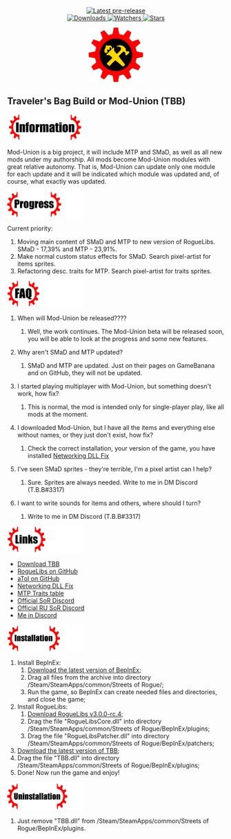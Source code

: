 ﻿<div align="center">
  <p>
    <!--<a href="https://github.com/zTBBz/TBB/releases/latest">
      <img src="https://img.shields.io/github/v/release/zTBBz/TBB?label=Latest%20release&style=for-the-badge&logo=github" alt="Latest release"/>-->
    </a>
    <a href="https://github.com/zTBBz/TBB/releases">
      <img src="https://img.shields.io/github/v/release/zTBBz/TBB?include_prereleases&label=Latest%20pre-release&style=for-the-badge&logo=github" alt="Latest pre-release"/>
    </a>
    <br/>
    <a href="https://github.com/zTBBz/TBB/releases">
      <img src="https://img.shields.io/github/downloads/zTBBz/TBB/total?label=Downloads&style=for-the-badge" alt="Downloads"/>
    </a>
    <a href="https://github.com/zTBBz/TBB/subscription">
      <img src="https://img.shields.io/github/watchers/zTBBz/TBB?color=green&label=Watchers&style=for-the-badge" alt="Watchers"/>
    </a>
    <a href="https://github.com/zTBBz/TBB/stargazers">
      <img src="https://img.shields.io/github/stars/zTBBz/TBB?color=green&label=Stars&style=for-the-badge" alt="Stars"/>
    </a>
  </p>
<img src="./images/Logo.png" width=25%/>
</div>

## Traveler's Bag Build or Mod-Union (TBB) ##
<div align="left">
<img src="./images/Info.png" width=35%/>
</div>

Mod-Union is a big project, it will include MTP and SMaD, as well as all new mods under my authorship. All mods become Mod-Union modules with great relative autonomy. That is, Mod-Union can update only one module for each update and it will be indicated which module was updated and, of course, what exactly was updated. 

<div align="left">
<img src="./images/Progress.png" width=35%/>
</div>

Current priority:
1.  Moving main content of SMaD and MTP to new version of RogueLibs. SMaD - 17,39% and MTP - 23,91%.
2.  Make normal custom status effects for SMaD. Search pixel-artist for items sprites.
3.  Refactoring desc. traits for MTP. Search pixel-artist for traits sprites.

<div align="left">
<img src="./images/FAQ.png" width=35%/>
</div>

1.  When will Mod-Union be released????
    1.  Well, the work continues. The Mod-Union beta will be released soon, you will be able to look at the progress and some new features.

2.  Why aren't SMaD and MTP updated?
    1.  SMaD and MTP are updated. Just on their pages on GameBanana and on GitHub, they will not be updated.

3.  I started playing multiplayer with Mod-Union, but something doesn't work, how fix?
    1.  This is normal, the mod is intended only for single-player play, like all mods at the moment.

4.  I downloaded Mod-Union, but I have all the items and everything else without names, or they just don't exist, how fix?
    1.  Check the correct installation, your version of the game, you have installed [Networking DLL Fix](https://discord.com/channels/187414758536773632/433748059172896769/764059349000781874)

5.  I've seen SMaD sprites - they're terrible, I'm a pixel artist can I help?
    1.  Sure. Sprites are always needed. Write to me in DM Discord (T.B.B#3317)

6.  I want to write sounds for items and others, where should I turn?
    1.  Write to me in DM Discord (T.B.B#3317)

<div align="left">
<img src="./images/Links.png" width=35%/>
</div>

*  [Download TBB](https://github.com/zTBBz/MTP/releases)
*  [RogueLibs on GitHub](https://github.com/Abbysssal/RogueLibs)
*  [aToI on GitHub](https://github.com/Abbysssal/aToI)
*  [Networking DLL Fix](https://discord.com/channels/187414758536773632/433748059172896769/764059349000781874)
*  [MTP Traits table](https://docs.google.com/spreadsheets/d/1kySq44n0-29RoTd5aPPAJifNcYvBeIGS0MIgwUOwTv4/edit#gid=0)
*  [Official SoR Discord](https://discord.gg/AMww6nP2Af)
*  [Official RU SoR Discord](https://discord.gg/neDvsmk)
*  [Me in Discord](https://discord.com/channels/@me/866959877414060042)

<div align="left">
<img src="./images/Installation.png" width=35%/>
</div>

1.  Install BepInEx:
    1.  [Download the latest version of BepInEx](https://github.com/BepInEx/BepInEx/releases/latest);
    2.  Drag all files from the archive into directory /Steam/SteamApps/common/Streets of Rogue/;
    3.  Run the game, so BepInEx can create needed files and directories, and close the game;
2.  Install RogueLibs:
    1.  [Download RogueLibs v3.0.0-rc.4](https://github.com/Abbysssal/RogueLibs/releases);
    2.  Drag the file "RogueLibsCore.dll" into directory /Steam/SteamApps/common/Streets of Rogue/BepInEx/plugins;
    3.  Drag the file "RogueLibsPatcher.dll" into directory /Steam/SteamApps/common/Streets of Rogue/BepInEx/patchers;
3.  [Download the latest version of TBB](https://github.com/zTBBz/TBB/releases/latest);
4.  Drag the file "TBB.dll" into directory /Steam/SteamApps/common/Streets of Rogue/BepInEx/plugins;
5.  Done! Now run the game and enjoy!

<div align="left">
<img src="./images/Uninstallation.png" width=35%/>
</div>

1.  Just remove "TBB.dll" from /Steam/SteamApps/common/Streets of Rogue/BepInEx/plugins.
